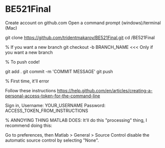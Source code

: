 # BE521Final

Create account on github.com
Open a command prompt (windows)/terminal (Mac)

git clone https://github.com/tridentmakarov/BE521Final.git
cd /BE521Final

% If you want a new branch
	git checkout -b BRANCH_NAME  <<< Only if you want a new branch


% To push code!

git add .
git commit -m 'COMMIT MESSAGE'
git push


% First time, it'll error

Follow these instructions
https://help.github.com/en/articles/creating-a-personal-access-token-for-the-command-line

Sign in, 
Username: YOUR_USERNAME
Password: ACCESS_TOKEN_FROM_INSTRUCTIONS


% ANNOYING THING MATLAB DOES:
It'll do this "processing" thing, I recommend doing this:

Go to preferences, then Matlab  > General > Source Control
disable the automatic source control by selecting "None".

